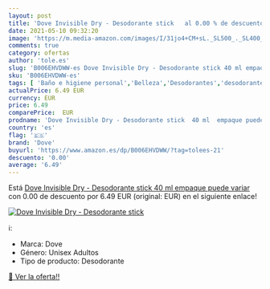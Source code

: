 ```yaml
---
layout: post
title: 'Dove Invisible Dry - Desodorante stick   al 0.00 % de descuento'
date: 2021-05-10 09:32:20
image: 'https://m.media-amazon.com/images/I/31jo4+CM+sL._SL500_._SL400_.jpg'
comments: true
category: ofertas
author: 'tole.es'
slug: 'B006EHVDWW-es Dove Invisible Dry - Desodorante stick 40 ml empaque puede...'
sku: 'B006EHVDWW-es'
tags: [ 'Baño e higiene personal','Belleza','Desodorantes','desodorante','dove', ]
actualPrice: 6.49 EUR
currency: EUR
price: 6.49
comparePrice:  EUR
prodname: 'Dove Invisible Dry - Desodorante stick  40 ml  empaque puede variar '
country: 'es'
flag: '🇪🇸'
brand: 'Dove'
buyurl: 'https://www.amazon.es/dp/B006EHVDWW/?tag=tolees-21'
descuento: '0.00'
average: '6.49'
---
```


Está [Dove Invisible Dry - Desodorante stick  40 ml  empaque puede variar ](https://www.amazon.es/dp/B006EHVDWW/?tag=tolees-21) con 0.00 de descuento por 6.49 EUR (original:  EUR) en el siguiente enlace!

[![Dove Invisible Dry - Desodorante stick  ](https://m.media-amazon.com/images/I/31jo4+CM+sL._SL500_._SL400_.jpg)](https://www.amazon.es/dp/B006EHVDWW/?tag=tolees-21)

ℹ️:

- Marca: Dove
- Género: Unisex Adultos
- Tipo de producto: Desodorante

[🛒 Ver la oferta!!](https://www.amazon.es/dp/B006EHVDWW/?tag=tolees-21)
